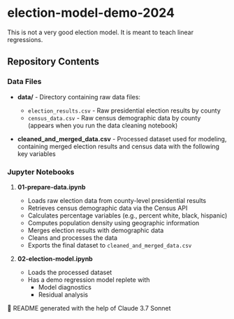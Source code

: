 # election-model-demo-2024

This is not a very good election model. It is meant to teach linear regressions.


## Repository Contents

### Data Files

- **data/** - Directory containing raw data files:
  - `election_results.csv` - Raw presidential election results by county
  - `census_data.csv` - Raw census demographic data by county (appears when you run the data cleaning notebook)
  
- **cleaned_and_merged_data.csv** - Processed dataset used for modeling, containing merged election results and census data with the following key variables 

### Jupyter Notebooks

1. **01-prepare-data.ipynb**
   - Loads raw election data from county-level presidential results
   - Retrieves census demographic data via the Census API
   - Calculates percentage variables (e.g., percent white, black, hispanic)
   - Computes population density using geographic information
   - Merges election results with demographic data
   - Cleans and processes the data
   - Exports the final dataset to `cleaned_and_merged_data.csv`

2. **02-election-model.ipynb**
   - Loads the processed dataset
   - Has a demo regression model replete with
        - Model diagnostics
        - Residual analysis

🤖 README generated with the help of Claude 3.7 Sonnet